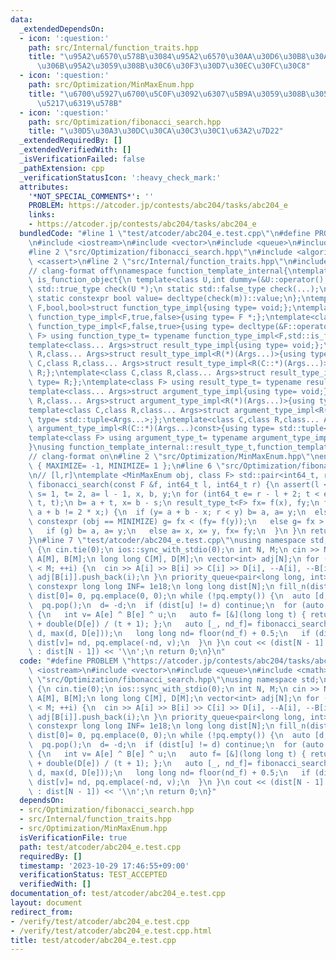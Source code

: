 ```yaml
---
data:
  _extendedDependsOn:
  - icon: ':question:'
    path: src/Internal/function_traits.hpp
    title: "\u95A2\u6570\u578B\u3084\u95A2\u6570\u30AA\u30D6\u30B8\u30A7\u30AF\u30C8\
      \u306B\u95A2\u3059\u308B\u30C6\u30F3\u30D7\u30EC\u30FC\u30C8"
  - icon: ':question:'
    path: src/Optimization/MinMaxEnum.hpp
    title: "\u6700\u5927\u6700\u5C0F\u3092\u6307\u5B9A\u3059\u308B\u305F\u3081\u306E\
      \u5217\u6319\u578B"
  - icon: ':question:'
    path: src/Optimization/fibonacci_search.hpp
    title: "\u30D5\u30A3\u30DC\u30CA\u30C3\u30C1\u63A2\u7D22"
  _extendedRequiredBy: []
  _extendedVerifiedWith: []
  _isVerificationFailed: false
  _pathExtension: cpp
  _verificationStatusIcon: ':heavy_check_mark:'
  attributes:
    '*NOT_SPECIAL_COMMENTS*': ''
    PROBLEM: https://atcoder.jp/contests/abc204/tasks/abc204_e
    links:
    - https://atcoder.jp/contests/abc204/tasks/abc204_e
  bundledCode: "#line 1 \"test/atcoder/abc204_e.test.cpp\"\n#define PROBLEM \"https://atcoder.jp/contests/abc204/tasks/abc204_e\"\
    \n#include <iostream>\n#include <vector>\n#include <queue>\n#include <cmath>\n\
    #line 2 \"src/Optimization/fibonacci_search.hpp\"\n#include <algorithm>\n#include\
    \ <cassert>\n#line 2 \"src/Internal/function_traits.hpp\"\n#include <type_traits>\n\
    // clang-format off\nnamespace function_template_internal{\ntemplate<class C>struct\
    \ is_function_object{\n template<class U,int dummy=(&U::operator(),0)> static\
    \ std::true_type check(U *);\n static std::false_type check(...);\n static C *m;\n\
    \ static constexpr bool value= decltype(check(m))::value;\n};\ntemplate<class\
    \ F,bool,bool>struct function_type_impl{using type= void;};\ntemplate<class F>struct\
    \ function_type_impl<F,true,false>{using type= F *;};\ntemplate<class F>struct\
    \ function_type_impl<F,false,true>{using type= decltype(&F::operator());};\ntemplate<class\
    \ F> using function_type_t= typename function_type_impl<F,std::is_function_v<F>,is_function_object<F>::value>::type;\n\
    template<class... Args>struct result_type_impl{using type= void;};\ntemplate<class\
    \ R,class... Args>struct result_type_impl<R(*)(Args...)>{using type= R;};\ntemplate<class\
    \ C,class R,class... Args>struct result_type_impl<R(C::*)(Args...)>{using type=\
    \ R;};\ntemplate<class C,class R,class... Args>struct result_type_impl<R(C::*)(Args...)const>{using\
    \ type= R;};\ntemplate<class F> using result_type_t= typename result_type_impl<function_type_t<F>>::type;\n\
    template<class... Args>struct argument_type_impl{using type= void;};\ntemplate<class\
    \ R,class... Args>struct argument_type_impl<R(*)(Args...)>{using type= std::tuple<Args...>;};\n\
    template<class C,class R,class... Args>struct argument_type_impl<R(C::*)(Args...)>{using\
    \ type= std::tuple<Args...>;};\ntemplate<class C,class R,class... Args>struct\
    \ argument_type_impl<R(C::*)(Args...)const>{using type= std::tuple<Args...>;};\n\
    template<class F> using argument_type_t= typename argument_type_impl<function_type_t<F>>::type;\n\
    }\nusing function_template_internal::result_type_t,function_template_internal::argument_type_t;\n\
    // clang-format on\n#line 2 \"src/Optimization/MinMaxEnum.hpp\"\nenum MinMaxEnum\
    \ { MAXIMIZE= -1, MINIMIZE= 1 };\n#line 6 \"src/Optimization/fibonacci_search.hpp\"\
    \n// [l,r]\ntemplate <MinMaxEnum obj, class F> std::pair<int64_t, result_type_t<F>>\
    \ fibonacci_search(const F &f, int64_t l, int64_t r) {\n assert(l <= r);\n int64_t\
    \ s= 1, t= 2, a= l - 1, x, b, y;\n for (int64_t e= r - l + 2; t < e;) std::swap(s+=\
    \ t, t);\n b= a + t, x= b - s;\n result_type_t<F> fx= f(x), fy;\n for (bool g;\
    \ a + b != 2 * x;) {\n  if (y= a + b - x; r < y) b= a, a= y;\n  else {\n   if\
    \ constexpr (obj == MINIMIZE) g= fx < (fy= f(y));\n   else g= fx > (fy= f(y));\n\
    \   if (g) b= a, a= y;\n   else a= x, x= y, fx= fy;\n  }\n }\n return {x, fx};\n\
    }\n#line 7 \"test/atcoder/abc204_e.test.cpp\"\nusing namespace std;\nsigned main()\
    \ {\n cin.tie(0);\n ios::sync_with_stdio(0);\n int N, M;\n cin >> N >> M;\n int\
    \ A[M], B[M];\n long long C[M], D[M];\n vector<int> adj[N];\n for (int i= 0; i\
    \ < M; ++i) {\n  cin >> A[i] >> B[i] >> C[i] >> D[i], --A[i], --B[i];\n  adj[A[i]].push_back(i),\
    \ adj[B[i]].push_back(i);\n }\n priority_queue<pair<long long, int>> pq;\n static\
    \ constexpr long long INF= 1e18;\n long long dist[N];\n fill_n(dist, N, INF);\n\
    \ dist[0]= 0, pq.emplace(0, 0);\n while (!pq.empty()) {\n  auto [d, u]= pq.top();\n\
    \  pq.pop();\n  d= -d;\n  if (dist[u] != d) continue;\n  for (auto e: adj[u])\
    \ {\n   int v= A[e] ^ B[e] ^ u;\n   auto f= [&](long long t) { return t + C[e]\
    \ + double(D[e]) / (t + 1); };\n   auto [_, nd_f]= fibonacci_search<MINIMIZE>(f,\
    \ d, max(d, D[e]));\n   long long nd= floor(nd_f) + 0.5;\n   if (dist[v] > nd)\
    \ dist[v]= nd, pq.emplace(-nd, v);\n  }\n }\n cout << (dist[N - 1] == INF ? -1\
    \ : dist[N - 1]) << '\\n';\n return 0;\n}\n"
  code: "#define PROBLEM \"https://atcoder.jp/contests/abc204/tasks/abc204_e\"\n#include\
    \ <iostream>\n#include <vector>\n#include <queue>\n#include <cmath>\n#include\
    \ \"src/Optimization/fibonacci_search.hpp\"\nusing namespace std;\nsigned main()\
    \ {\n cin.tie(0);\n ios::sync_with_stdio(0);\n int N, M;\n cin >> N >> M;\n int\
    \ A[M], B[M];\n long long C[M], D[M];\n vector<int> adj[N];\n for (int i= 0; i\
    \ < M; ++i) {\n  cin >> A[i] >> B[i] >> C[i] >> D[i], --A[i], --B[i];\n  adj[A[i]].push_back(i),\
    \ adj[B[i]].push_back(i);\n }\n priority_queue<pair<long long, int>> pq;\n static\
    \ constexpr long long INF= 1e18;\n long long dist[N];\n fill_n(dist, N, INF);\n\
    \ dist[0]= 0, pq.emplace(0, 0);\n while (!pq.empty()) {\n  auto [d, u]= pq.top();\n\
    \  pq.pop();\n  d= -d;\n  if (dist[u] != d) continue;\n  for (auto e: adj[u])\
    \ {\n   int v= A[e] ^ B[e] ^ u;\n   auto f= [&](long long t) { return t + C[e]\
    \ + double(D[e]) / (t + 1); };\n   auto [_, nd_f]= fibonacci_search<MINIMIZE>(f,\
    \ d, max(d, D[e]));\n   long long nd= floor(nd_f) + 0.5;\n   if (dist[v] > nd)\
    \ dist[v]= nd, pq.emplace(-nd, v);\n  }\n }\n cout << (dist[N - 1] == INF ? -1\
    \ : dist[N - 1]) << '\\n';\n return 0;\n}"
  dependsOn:
  - src/Optimization/fibonacci_search.hpp
  - src/Internal/function_traits.hpp
  - src/Optimization/MinMaxEnum.hpp
  isVerificationFile: true
  path: test/atcoder/abc204_e.test.cpp
  requiredBy: []
  timestamp: '2023-10-29 17:46:55+09:00'
  verificationStatus: TEST_ACCEPTED
  verifiedWith: []
documentation_of: test/atcoder/abc204_e.test.cpp
layout: document
redirect_from:
- /verify/test/atcoder/abc204_e.test.cpp
- /verify/test/atcoder/abc204_e.test.cpp.html
title: test/atcoder/abc204_e.test.cpp
---
```

